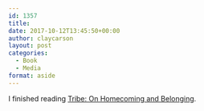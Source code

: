 ```yaml
---
id: 1357
title: 
date: 2017-10-12T13:45:50+00:00
author: claycarson
layout: post
categories: 
  - Book
  - Media
format: aside
---
```

I finished reading [Tribe: On Homecoming and Belonging](https://www.amazon.com/Tribe-Homecoming-Belonging-Sebastian-Junger-ebook/dp/B01BCJDSNI).<!--more-->